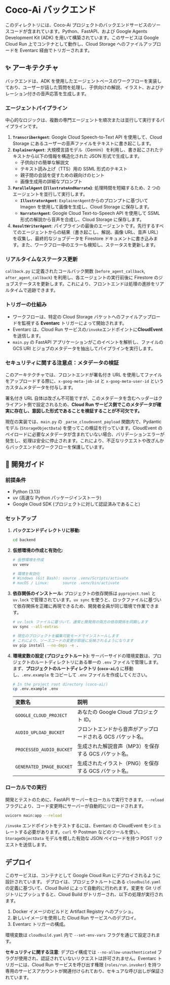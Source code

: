 # Coco-Ai バックエンド

このディレクトリには、Coco-Ai プロジェクトのバックエンドサービスのソースコードが含まれています。Python、FastAPI、および Google Agents Development Kit (ADK) を用いて構築されています。このサービスは Google Cloud Run 上でコンテナとして動作し、Cloud Storage へのファイルアップロードを Eventarc 経由でトリガーされます。

## ✨ アーキテクチャ

バックエンドは、ADK を使用したエージェントベースのワークフローを実装しており、ユーザーが話した質問を処理し、子供向けの解説、イラスト、およびナレーション付きの音声応答を生成します。

### エージェントパイプライン

中心的なロジックは、複数の専門エージェントを順次または並行して実行するパイプラインです。

1.  **`TranscriberAgent`**: Google Cloud Speech-to-Text API を使用して、Cloud Storage にあるユーザーの音声ファイルをテキストに書き起こします。
2.  **`ExplainerAgent`**: 大規模言語モデル（Gemini）を利用し、書き起こされたテキストから以下の情報を構造化された JSON 形式で生成します。
    - 子供向けの簡単な解説文
    - テキスト読み上げ（TTS）用の SSML 形式のテキスト
    - 親子間の会話を促すための親向けのヒント
    - 画像生成用の詳細なプロンプト
3.  **`ParallelAgent` (`IllustrateAndNarrate`)**: 処理時間を短縮するため、2 つのエージェントを並行して実行します。
    - **`IllustratorAgent`**: `ExplainerAgent`からのプロンプトに基づいて Imagen を使用して画像を生成し、Cloud Storage に保存します。
    - **`NarratorAgent`**: Google Cloud Text-to-Speech API を使用して SSML 形式の解説から音声を合成し、Cloud Storage に保存します。
4.  **`ResultWriterAgent`**: パイプラインの最後のエージェントです。先行するすべてのエージェントからの結果（書き起こし、解説、画像 URL、音声 URL）を収集し、最終的なジョブデータを Firestore ドキュメントに書き込みます。また、ワークフロー中のエラーも検知し、ステータスを更新します。

### リアルタイムなステータス更新

`callback.py` に定義されたコールバック関数 (`before_agent_callback`, `after_agent_callback`) を利用し、各エージェントの実行前後に Firestore のジョブステータスを更新します。これにより、フロントエンドは処理の進捗をリアルタイムで追跡できます。

### トリガーの仕組み

- ワークフローは、特定の Cloud Storage バケットへのファイルアップロードを監視する **Eventarc** トリガーによって開始されます。
- Eventarc は、Cloud Run サービスの`/invoke`エンドポイントに**CloudEvent**を送信します。
- `main.py` の FastAPI アプリケーションがこのイベントを解析し、ファイルの GCS URI とジョブのメタデータを抽出してパイプラインを実行します。

### セキュリティに関する注意点：メタデータの検証

このアーキテクチャでは、フロントエンドが署名付き URL を使用してファイルをアップロードする際に、`x-goog-meta-job-id` と `x-goog-meta-user-id` というカスタムメタデータを付与します。

署名付き URL 自体は改ざん不可能ですが、このメタデータを含むヘッダーはクライアント側で設定されるため、**Cloud Run サービス側でこのメタデータが確実に存在し、意図した形式であることを検証することが不可欠です。**

現在の実装では、`main.py` の `_parse_cloudevent_payload` 関数内で、Pydantic モデル (`StorageObjectData`) を使ってこの検証を行っています。CloudEvent のペイロードに必要なメタデータが含まれていない場合、バリデーションエラーが発生し、処理は安全に停止されます。これにより、不正なリクエストや改ざんからバックエンドのワークフローを保護しています。

## 🚀 開発ガイド

### 前提条件

- Python (3.13)
- uv (高速な Python パッケージインストーラ)
- Google Cloud SDK (プロジェクトに対して認証済みであること)

### セットアップ

1.  **バックエンドディレクトリに移動:**

    ```bash
    cd backend
    ```

2.  **仮想環境の作成と有効化:**

    ```bash
    # 仮想環境を作成
    uv venv

    # 環境を有効化
    # Windows (Git Bash): source .venv/Scripts/activate
    # macOS / Linux:      source .venv/bin/activate
    ```

3.  **依存関係のインストール:**
    プロジェクトの依存関係は `pyproject.toml` と `uv.lock` で管理されています。`uv sync` を使うと、ロックファイルに基づいて依存関係を正確に再現できるため、開発者全員が同じ環境で作業できます。

    ```bash
    # uv.lock ファイルに基づいて、通常と開発用の両方の依存関係を同期します
    uv sync --all-extras

    # 現在のプロジェクトを編集可能モードでインストールします
    # これにより、ソースコードの変更が即座に反映されるようになります
    uv pip install --no-deps -e .
    ```

4.  **環境変数の設定 (プロジェクトルート):**
    サーバーサイドの環境変数は、プロジェクトのルートディレクトリにある単一の `.env` ファイルで管理します。
    まず、**プロジェクトのルートディレクトリ (`coco-ai/`)** に移動し、`.env.example` をコピーして `.env` ファイルを作成してください。

    ```bash
    # In the project root directory (coco-ai/)
    cp .env.example .env
    ```

    | 変数名                   | 説明                                                        |
    | :----------------------- | :---------------------------------------------------------- |
    | `GOOGLE_CLOUD_PROJECT`   | あなたの Google Cloud プロジェクト ID。                     |
    | `AUDIO_UPLOAD_BUCKET`    | フロントエンドから音声がアップロードされる GCS バケット名。 |
    | `PROCESSED_AUDIO_BUCKET` | 生成された解説音声（MP3）を保存する GCS バケット名。        |
    | `GENERATED_IMAGE_BUCKET` | 生成されたイラスト（PNG）を保存する GCS バケット名。        |

### ローカルでの実行

開発とテストのために、FastAPI サーバーをローカルで実行できます。`--reload` フラグにより、コード変更時にサーバーが自動的にリロードされます。

```bash
uvicorn main:app --reload
```

`/invoke` エンドポイントをテストするには、Eventarc の CloudEvent をシミュレートする必要があります。`curl` や Postman などのツールを使い、`StorageObjectData` モデルを模した有効な JSON ペイロードを持つ POST リクエストを送信します。

## デプロイ

このサービスは、コンテナとして Google Cloud Run にデプロイされるように設計されています。
デプロイは、プロジェクトルートにある `cloudbuild.yaml` の定義に基づいて、Cloud Build によって自動的に行われます。変更を Git リポジトリにプッシュすると、Cloud Build がトリガーされ、以下の処理が実行されます。

1.  Docker イメージのビルドと Artifact Registry へのプッシュ。
2.  新しいイメージを使用した Cloud Run サービスへのデプロイ。
3.  Eventarc トリガーの構成。

環境変数は `cloudbuild.yaml` 内で `--set-env-vars` フラグを通じて設定されます。

**セキュリティに関する注意**: デプロイ構成では `--no-allow-unauthenticated` フラグが使用され、認証されていないリクエストは許可されません。Eventarc トリガーには、Cloud Run サービスを呼び出す権限 (`roles/run.invoker`) を持つ専用のサービスアカウントが関連付けられており、セキュアな呼び出しが保証されています。
